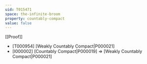 ```yaml
---
uid: T015471
space: the-infinite-broom
property: countably-compact
value: false
---
```

[[Proof]]

* [T000954] [Weakly Countably Compact|P000021]
* [I000002] [Countably Compact|P000019] => [Weakly Countably Compact|P000021]

